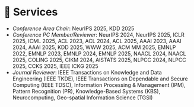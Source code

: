 # 💼 Services
- *Conference Area Chair*: NeurIPS 2025, KDD 2025
- *Conference PC Member/Reviewer*: NeurIPS 2024, NeurIPS 2025, ICLR 2025, ICML 2025, ACL 2023, ACL 2024, ACL 2025, AAAI 2023, AAAI 2024, AAAI 2025, KDD 2025, WWW 2025, ACM MM 2025, EMNLP 2022, EMNLP 2023, EMNLP 2024, EMNLP 2025, NAACL 2024, NAACL 2025, COLING 2025, CIKM 2024, AISTATS 2025, NLPCC 2024, NLPCC 2025, CCKS 2025, IEEE ICKG 2025
- *Journal Reviewer*: IEEE Transactions on Knowledge and Data Engineering (IEEE TKDE), IEEE Transactions on Dependable and Secure Computing (IEEE TDSC), Information Processing & Management (IPM), Pattern Recognition (PR), Knowledge-Based Systems (KBS), Neurocomputing, Geo-spatial Information Science (TGSI)

<!-- - *AAAI PC Member*: AAAI 2023, AAAI 2024
- *EMNLP PC Member*: EMNLP 2022, EMNLP 2023
- *NAACL PC Member*: NAACL 2024
- *TKDE Reviewr*: TKDE 2023 -->